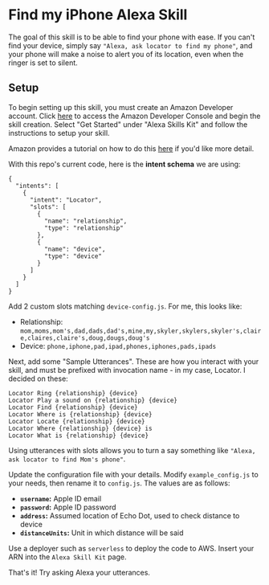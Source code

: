 # Find my iPhone Alexa Skill
The goal of this skill is to be able to find your phone with ease.
If you can't find your device, simply say `"Alexa, ask locator to find my phone"`, and your phone will make a noise to alert you of its location, even when the ringer is set to silent.
## Setup
To begin setting up this skill, you must create an Amazon Developer account.
Click [here](https://developer.amazon.com/edw/home.html) to access the Amazon Developer Console and begin the skill creation.
Select "Get Started" under "Alexa Skills Kit" and follow the instructions to setup your skill.

Amazon provides a tutorial on how to do this [here](https://developer.amazon.com/public/solutions/alexa/alexa-skills-kit/docs/registering-and-managing-alexa-skills-in-the-developer-portal) if you'd like more detail.

With this repo's current code, here is the **intent schema** we are using:
```
{
  "intents": [
    {
      "intent": "Locator",
      "slots": [
        {
          "name": "relationship",
          "type": "relationship"
        },
        {
          "name": "device",
          "type": "device"
        }
      ]
    }
  ]
}
```

Add 2 custom slots matching `device-config.js`. For me, this looks like:
* Relationship: `mom,moms,mom's,dad,dads,dad's,mine,my,skyler,skylers,skyler's,claire,claires,claire's,doug,dougs,doug's`
* Device: `phone,iphone,pad,ipad,phones,iphones,pads,ipads`

Next, add some "Sample Utterances". These are how you interact with your skill, and must be prefixed with invocation name - in my case, Locator. I decided on these:
```
Locator Ring {relationship} {device}
Locator Play a sound on {relationship} {device}
Locator Find {relationship} {device}
Locator Where is {relationship} {device}
Locator Locate {relationship} {device}
Locator Where {relationship} {device} is
Locator What is {relationship} {device}
```
Using utterances with slots allows you to turn a say something like `"Alexa, ask locator to find Mom's phone"`.

Update the configuration file with your details. Modify `example_config.js` to your needs, then rename it to `config.js`.
The values are as follows:
+ **`username`:** Apple ID email
+ **`password`:** Apple ID password
+ **`address`:** Assumed location of Echo Dot, used to check distance to device
+ **`distanceUnits`:** Unit in which distance will be said

Use a deployer such as `serverless` to deploy the code to AWS. Insert your ARN into the `Alexa Skill Kit` page.

That's it! Try asking Alexa your utterances.
